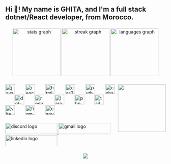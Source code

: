 <h2 align="left">Hi 👋! My name is GHITA, and I'm a full stack dotnet/React developer, from Morocco.</h2>

###

<div align="center">
  <img src="https://github-readme-stats.vercel.app/api?username=ghita-1&hide_title=false&hide_rank=false&show_icons=true&include_all_commits=true&count_private=true&disable_animations=false&theme=dracula&locale=en&hide_border=false" height="150" alt="stats graph"  />
  <img src="https://streak-stats.demolab.com?user=ghita-1&locale=en&mode=daily&theme=dracula&hide_border=false&border_radius=5" height="150" alt="streak graph"  />
  <img src="https://github-readme-stats.vercel.app/api/top-langs?username=ghita-1&locale=en&hide_title=false&layout=compact&card_width=320&langs_count=5&theme=dracula&hide_border=false" height="150" alt="languages graph"  />
</div>

###

<img align="right" height="150" src="https://media4.giphy.com/media/v1.Y2lkPTc5MGI3NjExdmduMTc3cm5ncTl1NXhoeDVqaDBidWE3dGg0aHBnemtyYmdzc2tydyZlcD12MV9pbnRlcm5hbF9naWZfYnlfaWQmY3Q9Zw/VbnUQpnihPSIgIXuZv/giphy.gif"  />

###

<div align="left">
  <img src="https://skillicons.dev/icons?i=js" height="30" alt="javascript logo"  />
  <img width="25" />
  <img src="https://skillicons.dev/icons?i=react" height="30" alt="react logo"  />
  <img width="25" />
  <img src="https://cdn.simpleicons.org/html5/E34F26" height="30" alt="html5 logo"  />
  <img width="25" />
  <img src="https://cdn.simpleicons.org/css3/1572B6" height="30" alt="css3 logo"  />
  <img width="25" />
  <img src="https://skillicons.dev/icons?i=py" height="30" alt="python logo"  />
  <img width="25" />
  <img src="https://cdn.jsdelivr.net/gh/devicons/devicon/icons/csharp/csharp-original.svg" height="30" alt="csharp logo"  />
  <img width="25" />
  <img src="https://skillicons.dev/icons?i=dotnet" height="30" alt="dot-net logo"  />
  <img width="25" />
  <img src="https://cdn.simpleicons.org/redux/764ABC" height="30" alt="redux logo"  />
  <img width="25" />
  <img src="https://skillicons.dev/icons?i=laravel" height="30" alt="laravel logo"  />
  <img width="25" />
  <img src="https://skillicons.dev/icons?i=php" height="30" alt="php logo"  />
  <img width="25" />
  <img src="https://skillicons.dev/icons?i=tailwind" height="30" alt="tailwindcss logo"  />
  <img width="25" />
  <img src="https://skillicons.dev/icons?i=vite" height="30" alt="vite logo"  />
  <img width="25" />
  <img src="https://skillicons.dev/icons?i=figma" height="30" alt="figma logo"  />
  <img width="25" />
  <img src="https://cdn.simpleicons.org/canva/00C4CC" height="30" alt="canva logo"  />
</div>

###

<div align="left">
  <a href="https://discord.com/channels/@me" target="_blank">
    <img src="https://raw.githubusercontent.com/maurodesouza/profile-readme-generator/master/src/assets/icons/social/discord/default.svg" width="163" height="35" alt="discord logo"  />
  </a>
  <a href="attoufghita92@gmail.com" target="_blank">
    <img src="https://raw.githubusercontent.com/maurodesouza/profile-readme-generator/master/src/assets/icons/social/gmail/default.svg" width="163" height="35" alt="gmail logo"  />
  </a>
  <a href="https://www.linkedin.com/in/ghita-attouf-b28a86240/" target="_blank">
    <img src="https://raw.githubusercontent.com/maurodesouza/profile-readme-generator/master/src/assets/icons/social/linkedin/default.svg" width="163" height="35" alt="linkedin logo"  />
  </a>
</div>

###


###

<div align="center">
  <img src="https://profile-counter.glitch.me/ghita-1/count.svg?"  />
</div>

###
